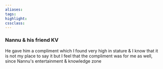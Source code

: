 ```yaml
---
aliases:  
tags:
highlight:  
cssclass:
---
```


### Nannu & his friend KV
He gave him a compliment which I found very high in stature & I know that it is not my place to say it but I feel that the compliment was for me as well, since Nannu's entertainment & knowledge zone 